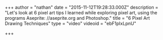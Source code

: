 +++
author = "nathan"
date = "2015-11-12T19:28:33.000Z"
description = "Let's look at 6 pixel art tips I learned while exploring pixel art, using the programs Aseprite: //aseprite.org and Photoshop."
title = "6 Pixel Art Drawing Techniques"
type = "video"
videoid = "ebF1pIxLpnU"

+++

